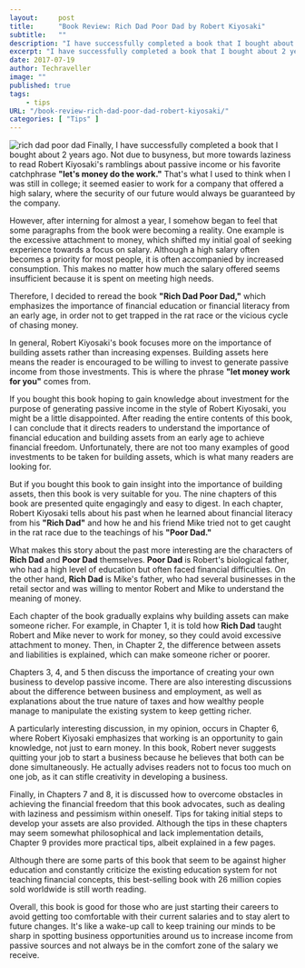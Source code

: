 ```yaml
---
layout:     post
title:      "Book Review: Rich Dad Poor Dad by Robert Kiyosaki"
subtitle:   ""
description: "I have successfully completed a book that I bought about 2 years ago. Not due to busyness, but more towards laziness to read Robert Kiyosaki's ramblings about passive income or his favorite catchphrase let's money do the work"
excerpt: "I have successfully completed a book that I bought about 2 years ago. Not due to busyness, but more towards laziness to read Robert Kiyosaki's ramblings about passive income or his favorite catchphrase let's money do the work"
date: 2017-07-19
author: Techraveller
image: ""
published: true 
tags:
    - tips 
URL: "/book-review-rich-dad-poor-dad-robert-kiyosaki/"
categories: [ "Tips" ]    
---
```


![rich dad poor dad](/img/post/2017-07-19-book_review_rich_dad_poor_dad_robert_kiyosaki/rich-dad-poor-dad.jpg)
Finally, I have successfully completed a book that I bought about 2 years ago. Not due to busyness, but more towards laziness to read Robert Kiyosaki's ramblings about passive income or his favorite catchphrase **"let's money do the work."** That's what I used to think when I was still in college; it seemed easier to work for a company that offered a high salary, where the security of our future would always be guaranteed by the company.

However, after interning for almost a year, I somehow began to feel that some paragraphs from the book were becoming a reality. One example is the excessive attachment to money, which shifted my initial goal of seeking experience towards a focus on salary. Although a high salary often becomes a priority for most people, it is often accompanied by increased consumption. This makes no matter how much the salary offered seems insufficient because it is spent on meeting high needs.

Therefore, I decided to reread the book **"Rich Dad Poor Dad,"** which emphasizes the importance of financial education or financial literacy from an early age, in order not to get trapped in the rat race or the vicious cycle of chasing money.

In general, Robert Kiyosaki's book focuses more on the importance of building assets rather than increasing expenses. Building assets here means the reader is encouraged to be willing to invest to generate passive income from those investments. This is where the phrase **"let money work for you"** comes from.

If you bought this book hoping to gain knowledge about investment for the purpose of generating passive income in the style of Robert Kiyosaki, you might be a little disappointed. After reading the entire contents of this book, I can conclude that it directs readers to understand the importance of financial education and building assets from an early age to achieve financial freedom. Unfortunately, there are not too many examples of good investments to be taken for building assets, which is what many readers are looking for.

But if you bought this book to gain insight into the importance of building assets, then this book is very suitable for you. The nine chapters of this book are presented quite engagingly and easy to digest. In each chapter, Robert Kiyosaki tells about his past when he learned about financial literacy from his **"Rich Dad"** and how he and his friend Mike tried not to get caught in the rat race due to the teachings of his **"Poor Dad."**

What makes this story about the past more interesting are the characters of **Rich Dad** and **Poor Dad** themselves. **Poor Dad** is Robert's biological father, who had a high level of education but often faced financial difficulties. On the other hand, **Rich Dad** is Mike's father, who had several businesses in the retail sector and was willing to mentor Robert and Mike to understand the meaning of money.

Each chapter of the book gradually explains why building assets can make someone richer. For example, in Chapter 1, it is told how **Rich Dad** taught Robert and Mike never to work for money, so they could avoid excessive attachment to money. Then, in Chapter 2, the difference between assets and liabilities is explained, which can make someone richer or poorer.

Chapters 3, 4, and 5 then discuss the importance of creating your own business to develop passive income. There are also interesting discussions about the difference between business and employment, as well as explanations about the true nature of taxes and how wealthy people manage to manipulate the existing system to keep getting richer.

A particularly interesting discussion, in my opinion, occurs in Chapter 6, where Robert Kiyosaki emphasizes that working is an opportunity to gain knowledge, not just to earn money. In this book, Robert never suggests quitting your job to start a business because he believes that both can be done simultaneously. He actually advises readers not to focus too much on one job, as it can stifle creativity in developing a business.

Finally, in Chapters 7 and 8, it is discussed how to overcome obstacles in achieving the financial freedom that this book advocates, such as dealing with laziness and pessimism within oneself. Tips for taking initial steps to develop your assets are also provided. Although the tips in these chapters may seem somewhat philosophical and lack implementation details, Chapter 9 provides more practical tips, albeit explained in a few pages.

Although there are some parts of this book that seem to be against higher education and constantly criticize the existing education system for not teaching financial concepts, this best-selling book with 26 million copies sold worldwide is still worth reading.

Overall, this book is good for those who are just starting their careers to avoid getting too comfortable with their current salaries and to stay alert to future changes. It's like a wake-up call to keep training our minds to be sharp in spotting business opportunities around us to increase income from passive sources and not always be in the comfort zone of the salary we receive.